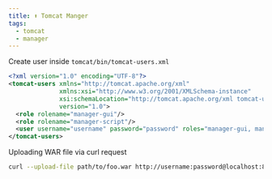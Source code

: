 ```yaml
---
title: ⬆️ Tomcat Manger
tags:
  - tomcat
  - manager
---
```


Create user inside `tomcat/bin/tomcat-users.xml`

```xml
<?xml version="1.0" encoding="UTF-8"?>
<tomcat-users xmlns="http://tomcat.apache.org/xml"
              xmlns:xsi="http://www.w3.org/2001/XMLSchema-instance"
              xsi:schemaLocation="http://tomcat.apache.org/xml tomcat-users.xsd"
              version="1.0">
  <role rolename="manager-gui"/>
  <role rolename="manager-script"/>
  <user username="username" password="password" roles="manager-gui, manager-script"/>
</tomcat-users>
```

Uploading WAR file via curl request

```bash
curl --upload-file path/to/foo.war http://username:password@localhost:8080/manager/text/deploy?path=/foo&update=true
```
